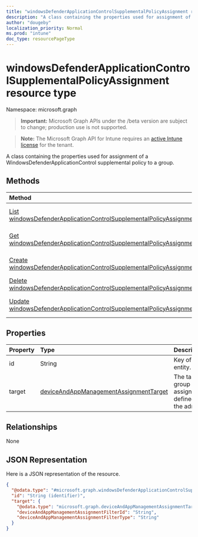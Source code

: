```yaml
---
title: "windowsDefenderApplicationControlSupplementalPolicyAssignment resource type"
description: "A class containing the properties used for assignment of a WindowsDefenderApplicationControl supplemental policy to a group."
author: "dougeby"
localization_priority: Normal
ms.prod: "intune"
doc_type: resourcePageType
---
```


# windowsDefenderApplicationControlSupplementalPolicyAssignment resource type

Namespace: microsoft.graph

> **Important:** Microsoft Graph APIs under the /beta version are subject to change; production use is not supported.

> **Note:** The Microsoft Graph API for Intune requires an [active Intune license](https://go.microsoft.com/fwlink/?linkid=839381) for the tenant.

A class containing the properties used for assignment of a WindowsDefenderApplicationControl supplemental policy to a group.

## Methods
|Method|Return Type|Description|
|:---|:---|:---|
|[List windowsDefenderApplicationControlSupplementalPolicyAssignments](../api/intune-unlock-windowsdefenderapplicationcontrolsupplementalpolicyassignment-list.md)|[windowsDefenderApplicationControlSupplementalPolicyAssignment](../resources/intune-unlock-windowsdefenderapplicationcontrolsupplementalpolicyassignment.md) collection|List properties and relationships of the [windowsDefenderApplicationControlSupplementalPolicyAssignment](../resources/intune-unlock-windowsdefenderapplicationcontrolsupplementalpolicyassignment.md) objects.|
|[Get windowsDefenderApplicationControlSupplementalPolicyAssignment](../api/intune-unlock-windowsdefenderapplicationcontrolsupplementalpolicyassignment-get.md)|[windowsDefenderApplicationControlSupplementalPolicyAssignment](../resources/intune-unlock-windowsdefenderapplicationcontrolsupplementalpolicyassignment.md)|Read properties and relationships of the [windowsDefenderApplicationControlSupplementalPolicyAssignment](../resources/intune-unlock-windowsdefenderapplicationcontrolsupplementalpolicyassignment.md) object.|
|[Create windowsDefenderApplicationControlSupplementalPolicyAssignment](../api/intune-unlock-windowsdefenderapplicationcontrolsupplementalpolicyassignment-create.md)|[windowsDefenderApplicationControlSupplementalPolicyAssignment](../resources/intune-unlock-windowsdefenderapplicationcontrolsupplementalpolicyassignment.md)|Create a new [windowsDefenderApplicationControlSupplementalPolicyAssignment](../resources/intune-unlock-windowsdefenderapplicationcontrolsupplementalpolicyassignment.md) object.|
|[Delete windowsDefenderApplicationControlSupplementalPolicyAssignment](../api/intune-unlock-windowsdefenderapplicationcontrolsupplementalpolicyassignment-delete.md)|None|Deletes a [windowsDefenderApplicationControlSupplementalPolicyAssignment](../resources/intune-unlock-windowsdefenderapplicationcontrolsupplementalpolicyassignment.md).|
|[Update windowsDefenderApplicationControlSupplementalPolicyAssignment](../api/intune-unlock-windowsdefenderapplicationcontrolsupplementalpolicyassignment-update.md)|[windowsDefenderApplicationControlSupplementalPolicyAssignment](../resources/intune-unlock-windowsdefenderapplicationcontrolsupplementalpolicyassignment.md)|Update the properties of a [windowsDefenderApplicationControlSupplementalPolicyAssignment](../resources/intune-unlock-windowsdefenderapplicationcontrolsupplementalpolicyassignment.md) object.|

## Properties
|Property|Type|Description|
|:---|:---|:---|
|id|String|Key of the entity.|
|target|[deviceAndAppManagementAssignmentTarget](../resources/intune-shared-deviceandappmanagementassignmenttarget.md)|The target group assignment defined by the admin.|

## Relationships
None

## JSON Representation
Here is a JSON representation of the resource.
<!-- {
  "blockType": "resource",
  "keyProperty": "id",
  "@odata.type": "microsoft.graph.windowsDefenderApplicationControlSupplementalPolicyAssignment"
}
-->
``` json
{
  "@odata.type": "#microsoft.graph.windowsDefenderApplicationControlSupplementalPolicyAssignment",
  "id": "String (identifier)",
  "target": {
    "@odata.type": "microsoft.graph.deviceAndAppManagementAssignmentTarget",
    "deviceAndAppManagementAssignmentFilterId": "String",
    "deviceAndAppManagementAssignmentFilterType": "String"
  }
}
```





